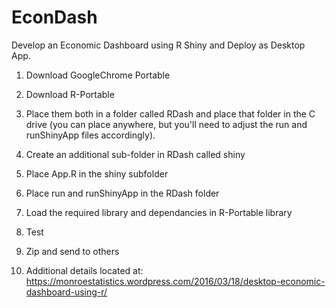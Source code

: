 # EconDash
Develop an Economic Dashboard using R Shiny and Deploy as Desktop App.

1.  Download GoogleChrome Portable

2.  Download R-Portable

3.  Place them both in a folder called RDash and place that folder in the C drive (you can place anywhere, but you'll need to adjust the run and runShinyApp files accordingly).

4.  Create an additional sub-folder in RDash called shiny

5.  Place App.R in the shiny subfolder

6.  Place run and runShinyApp in the RDash folder

7.  Load the required library and dependancies in R-Portable library

8.  Test

9.  Zip and send to others

10.  Additional details located at:  https://monroestatistics.wordpress.com/2016/03/18/desktop-economic-dashboard-using-r/
